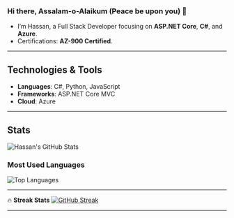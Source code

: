 ### Hi there, Assalam-o-Alaikum (Peace be upon you) 👋 

-  I’m Hassan, a Full Stack Developer focusing on **ASP.NET Core**, **C#**, and **Azure**.
-  Certifications: **AZ-900 Certified**.

---

## Technologies & Tools
- **Languages**: C#, Python, JavaScript
- **Frameworks**: ASP.NET Core MVC
- **Cloud**: Azure

---

## Stats

![Hassan's GitHub Stats](https://github-readme-stats.vercel.app/api?username=mhasgit&show_icons=true&theme=radical)

### Most Used Languages
![Top Languages](https://github-readme-stats.vercel.app/api/top-langs/?username=mhasgit&layout=compact&theme=radical)

---

🔥 **Streak Stats** 
[![GitHub Streak](https://streak-stats.demolab.com?user=mhasgit&theme=radical)](https://git.io/streak-stats)

---
